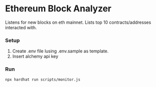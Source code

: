 # Ethereum Block Analyzer

Listens for new blocks on eth mainnet. Lists top 10 contracts/addresses interacted with. 

### Setup
1. Create .env file lusing .env.sample as template.
2. Insert alchemy api key

### Run
```
npx hardhat run scripts/monitor.js
```
